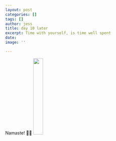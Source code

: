 ```yaml
---
layout: post
categories: []
tags: []
author: jess
title: day 10 later
excerpt: Time with yourself, is time well spent
date: 
image: ''

---
```

Namaste! 🧘‍♀️ <img width="25%" height="25%" src="{{site.url}}{{site.baseurl}}/assets/images/jess-signature.gif">